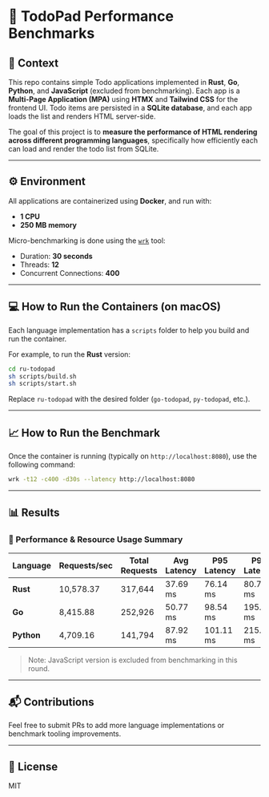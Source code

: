 # 🧪 TodoPad Performance Benchmarks

## 📝 Context

This repo contains simple Todo applications implemented in **Rust**, **Go**, **Python**, and **JavaScript** (excluded from benchmarking). Each app is a **Multi-Page Application (MPA)** using **HTMX** and **Tailwind CSS** for the frontend UI. Todo items are persisted in a **SQLite database**, and each app loads the list and renders HTML server-side.

The goal of this project is to **measure the performance of HTML rendering across different programming languages**, specifically how efficiently each can load and render the todo list from SQLite.

---

## ⚙️ Environment

All applications are containerized using **Docker**, and run with:

- **1 CPU**
- **250 MB memory**

Micro-benchmarking is done using the [`wrk`](https://github.com/wg/wrk) tool:

- Duration: **30 seconds**
- Threads: **12**
- Concurrent Connections: **400**

---

## 💻 How to Run the Containers (on macOS)

Each language implementation has a `scripts` folder to help you build and run the container.

For example, to run the **Rust** version:

```bash
cd ru-todopad
sh scripts/build.sh
sh scripts/start.sh
```

Replace `ru-todopad` with the desired folder (`go-todopad`, `py-todopad`, etc.).

---

## 📈 How to Run the Benchmark

Once the container is running (typically on `http://localhost:8080`), use the following command:

```bash
wrk -t12 -c400 -d30s --latency http://localhost:8080
```

---

## 📊 Results

### 🚀 Performance & Resource Usage Summary

| Language | Requests/sec | Total Requests | Avg Latency | P95 Latency | P99 Latency | Memory Usage |
|----------|---------------|----------------|--------------|---------------|---------------|----------------|
| **Rust**   | 10,578.37     | 317,644        | 37.69 ms     | 76.14 ms      | 80.72 ms      | 20.75 MiB      |
| **Go**     | 8,415.88      | 252,926        | 50.77 ms     | 98.54 ms      | 195.30 ms     | 102.00 MiB     |
| **Python** | 4,709.16      | 141,794        | 87.92 ms     | 101.11 ms     | 215.08 ms     | 199.10 MiB     |

> Note: JavaScript version is excluded from benchmarking in this round.

---

## 📬 Contributions

Feel free to submit PRs to add more language implementations or benchmark tooling improvements.

---

## 📄 License

MIT
